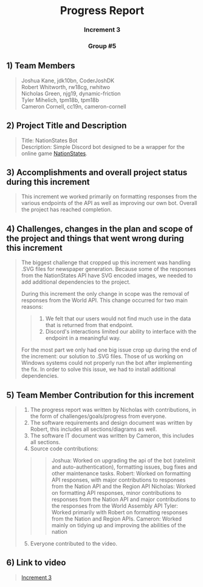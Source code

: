 <div align= "center"> 
  
  # Progress Report
  ### Increment 3
  ### Group #5
 
</div>

## 1) **Team Members**
 
> Joshua Kane, jdk10bn, CoderJoshDK  
> Robert Whitworth, rw18cg, rwhitwo  
> Nicholas Green, njg19, dynamic-friction  
> Tyler Mihelich, tpm18b, tpm18b  
> Cameron Cornell, cc19n, cameron-cornell  

## 2) **Project Title and Description**

> Title: NationStates Bot  
> Description: Simple Discord bot designed to be a wrapper for the online game [NationStates](https://www.nationstates.net).

## 3) **Accomplishments and overall project status during this increment** 

> This increment we worked primarily on formatting responses from the various endpoints of the API as well as improving our own bot. Overall the project has reached completion. 

## 4) **Challenges, changes in the plan and scope of the project and things that went wrong during this increment**

> The biggest challenge that cropped up this increment was handling .SVG files for newspaper generation. Because some of the responses from the NationStates API have SVG encoded images, we needed to add additional dependencies to the project.
> 
> During this increment the only change in scope was the removal of responses from the World API. This change occurred for two main reasons:
>> 1) We felt that our users would not find much use in the data that is returned from that endpoint.
>> 2) Discord's interactions limited our ability to interface with the endpoint in a meaningful way.
> 
> For the most part we only had one big issue crop up during the end of the increment: our solution to .SVG files. Those of us working on Windows systems could not properly run the bot after implementing the fix. In order to solve this issue, we had to install additional dependencies.

## 5) **Team Member Contribution for this increment**
 
> 1) The progress report was written by Nicholas with contributions, in the form of challenges/goals/progress from everyone.
> 2) The software requirements and design document was written by Robert, this includes all sections/diagrams as well.
> 3) The software IT document was written by Cameron, this includes all sections.
> 4) Source code contributions:
>>> Joshua: Worked on upgrading the api of the bot (ratelimit and auto-authentication), formatting issues, bug fixes and other maintenance tasks.
>>> Robert: Worked on formatting API responses, with major contributions to responses from the Nation API and the Region API
>>> Nicholas: Worked on formatting API responses, minor contributions to responses from the Nation API and major contributions to the responses from the World Assembly API
>>> Tyler: Worked primarily with Robert on formatting responses from the Nation and Region APIs.
>>> Cameron: Worked mainly on tidying up and improving the abilities of the nation
> 5) Everyone contributed to the video.


## 6) **Link to video**

> [Increment 3](https://www.youtube.com/watch?v=445e-uin-0k)
